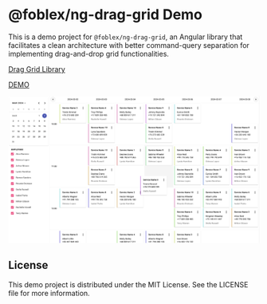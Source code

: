 # @foblex/ng-drag-grid Demo

This is a demo project for `@foblex/ng-drag-grid`, an Angular library that facilitates a clean architecture with better command-query separation for implementing drag-and-drop grid functionalities.

[Drag Grid Library](https://github.com/siarheihuzarevich/f-ng-calendar-demo)

[DEMO](https://github.com/siarheihuzarevich/f-ng-calendar-demo)

![Example View](example.png)

## License

This demo project is distributed under the MIT License. See the LICENSE file for more information.
